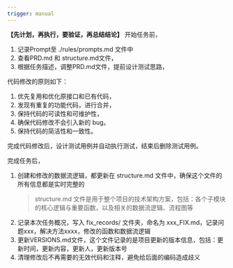 ```yaml
---
trigger: manual
---
```

**【先计划，再执行，要验证，再总结结论】**
开始任务前，
1. 记录Prompt至 ./rules/prompts.md 文件中
2. 查看PRD.md 和 structure.md文件，
3. 根据任务描述，调整PRD.md文件，提前设计测试思路，

代码修改的原则如下：
1. 优先复用和优化原接口和已有代码，
2. 发现有重复的功能代码，进行合并，
3. 保持代码的可读性和可维护性，
4. 确保代码修改不会引入新的 bug。
5. 保持代码的简洁性和一致性。

完成代码修改后，设计测试用例并自动执行测试，结束后删除测试用例。

完成任务后，
1. 创建和修改的数据流逻辑，都更新在 structure.md 文件中，确保这个文件的所有信息都是实时完整的
   > structure.md 文件是用于整个项目的技术架构方案，包括：各个子模块的核心逻辑与重要函数，以及相关的数据流逻辑、流程图等
2. 记录本次任务概况，写入 fix_records/ 文件夹，命名为 xxx_FIX.md，记录问题xxx，解决方法xxxx，修改的函数和数据流逻辑
3. 更新VERSIONS.md文件，这个文件记录的是项目更新的版本信息，包括：更新时间，更新内容，更新人，更新版本号
4. 清理修改后不再需要的无效代码和注释，避免给后面的编码造成歧义
